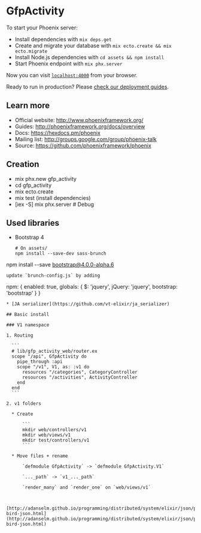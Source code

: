 # GfpActivity

To start your Phoenix server:

  * Install dependencies with `mix deps.get`
  * Create and migrate your database with `mix ecto.create && mix ecto.migrate`
  * Install Node.js dependencies with `cd assets && npm install`
  * Start Phoenix endpoint with `mix phx.server`

Now you can visit [`localhost:4000`](http://localhost:4000) from your browser.

Ready to run in production? Please [check our deployment guides](http://www.phoenixframework.org/docs/deployment).

## Learn more

  * Official website: http://www.phoenixframework.org/
  * Guides: http://phoenixframework.org/docs/overview
  * Docs: https://hexdocs.pm/phoenix
  * Mailing list: http://groups.google.com/group/phoenix-talk
  * Source: https://github.com/phoenixframework/phoenix

## Creation
  * mix phx.new gfp_activity 
  * cd gfp_activity
  * mix ecto.create
  * mix test (install dependencies)
  * [iex -S] mix phx.server # Debug

## Used libraries
  * Bootstrap 4
  
    ```
    # On assets/
    npm install --save-dev sass-brunch
  npm install --save bootstrap@4.0.0-alpha.6
  ```
  update `brunch-config.js` by adding
  
  ```
  npm: {
    enabled: true,
      globals: {
       $: 'jquery',
       jQuery: 'jquery',
       bootstrap: 'bootstrap'
    }
  }
  ```
  * [JA serializer](https://github.com/vt-elixir/ja_serializer)
  
## Basic install

### V1 namespace

1. Routing
	
	```
	# lib/gfp_activity_web/router.ex
	scope "/api", GfpActivity do
	  pipe_through :api
	  scope "/v1", V1, as: :v1 do
	    resources "/categories", CategoryController
	    resources "/activities", ActivityController
	  end
	end
	```

2. v1 folders

	* Create
	
		```
		mkdir web/controllers/v1
		mkdir web/views/v1
		mkdir test/controllers/v1
		```
		
	* Move files + rename 
	
		`defmodule GfpActivity` -> `defmodule GfpActivity.V1`
		
		`..._path` -> `v1_..._path`
		
		`render_many` and `render_one` on `web/views/v1`
	
		

  [http://adanselm.github.io/programming/distributed/system/elixir/json/phoenix/api/2015/06/16/obese-bird-json.html](http://adanselm.github.io/programming/distributed/system/elixir/json/phoenix/api/2015/06/16/obese-bird-json.html)

  
